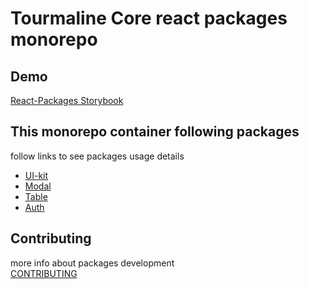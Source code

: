 # Tourmaline Core react packages monorepo

## Demo
[React-Packages Storybook](https://tourmalinecore.github.io/React-Packages/)

## This monorepo container following packages
follow links to see packages usage details
- [UI-kit](packages/react-tc-ui-kit)
- [Modal](packages/react-tc-modal)
- [Table](packages/react-table-responsive)
- [Auth](packages/react-tc-auth)

## Contributing
more info about packages development\
[CONTRIBUTING](CONTRIBUTING.md)